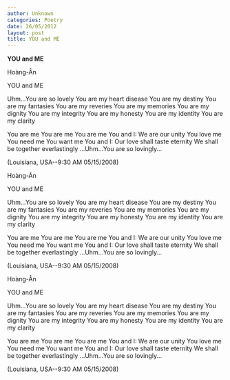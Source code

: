 ```yaml
---
author: Unknown
categories: Poetry
date: 26/05/2012
layout: post
title: YOU and ME
---
```


**YOU and ME**

Hoàng-Ân

YOU and ME



Uhm...You are so lovely
You are my heart disease
You are my destiny
You are my fantasies
You are my reveries
You are my memories
You are my dignity
You are my integrity
You are my honesty
You are my identity
You are my clarity

You are me
You are me
You are me
You and I:
We are our unity
You love me
You need me
You want me
You and I:
Our love shall taste eternity
We shall be together everlastingly
...Uhm...You are so lovingly...


(Louisiana, USA--9:30 AM 05/15/2008)

Hoàng-Ân

YOU and ME



Uhm...You are so lovely
You are my heart disease
You are my destiny
You are my fantasies
You are my reveries
You are my memories
You are my dignity
You are my integrity
You are my honesty
You are my identity
You are my clarity

You are me
You are me
You are me
You and I:
We are our unity
You love me
You need me
You want me
You and I:
Our love shall taste eternity
We shall be together everlastingly
...Uhm...You are so lovingly...


(Louisiana, USA--9:30 AM 05/15/2008)

Hoàng-Ân

YOU and ME



Uhm...You are so lovely
You are my heart disease
You are my destiny
You are my fantasies
You are my reveries
You are my memories
You are my dignity
You are my integrity
You are my honesty
You are my identity
You are my clarity

You are me
You are me
You are me
You and I:
We are our unity
You love me
You need me
You want me
You and I:
Our love shall taste eternity
We shall be together everlastingly
...Uhm...You are so lovingly...


(Louisiana, USA--9:30 AM 05/15/2008)
